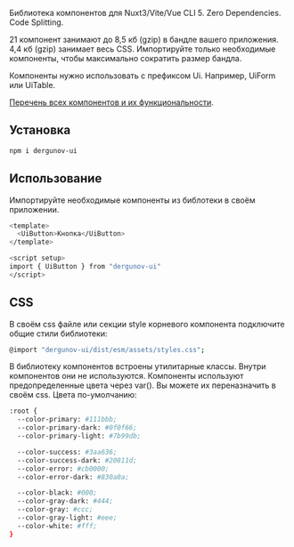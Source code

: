 Библиотека компонентов для Nuxt3/Vite/Vue CLI 5. Zero Dependencies. Code Splitting.

21 компонент занимают до 8,5 кб (gzip) в бандле вашего приложения. 4,4 кб (gzip) занимает весь CSS.
Импортируйте только необходимые компоненты, чтобы максимально сократить размер бандла.

Компоненты нужно использовать с префиксом Ui. Например, UiForm или UiTable.

[Перечень всех компонентов и их функциональности](https://ui.dergunov.com).

## Установка

```sh
npm i dergunov-ui
```

## Использование

Импортируйте необходимые компоненты из библотеки в своём приложении.

```sh
<template>
  <UiButton>Кнопка</UiButton>
</template>

<script setup>
import { UiButton } from "dergunov-ui"
</script>
```

## CSS

В своём css файле или секции style корневого компонента подключите общие стили библиотеки:

```sh
@import "dergunov-ui/dist/esm/assets/styles.css";
```

В библиотеку компонентов встроены утилитарные классы. Внутри компонентов они не используются.
Компоненты используют предопределенные цвета через var(). Вы можете их переназначить в своём css.
Цвета по-умолчанию:

```sh
:root {
  --color-primary: #111bbb;
  --color-primary-dark: #0f0f66;
  --color-primary-light: #7b99db;

  --color-success: #3aa636;
  --color-success-dark: #20811d;
  --color-error: #cb0000;
  --color-error-dark: #830a0a;

  --color-black: #000;
  --color-gray-dark: #444;
  --color-gray: #ccc;
  --color-gray-light: #eee;
  --color-white: #fff;
}
```
